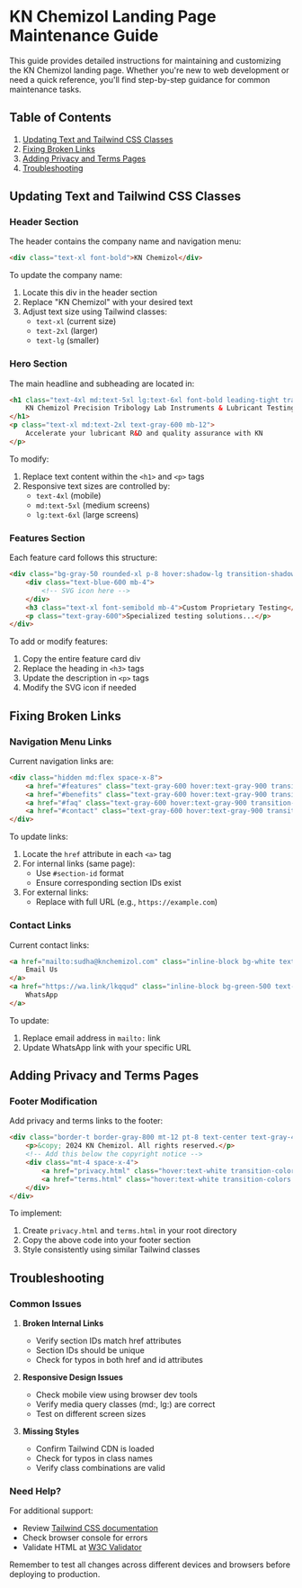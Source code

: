 # KN Chemizol Landing Page Maintenance Guide

This guide provides detailed instructions for maintaining and customizing the KN Chemizol landing page. Whether you're new to web development or need a quick reference, you'll find step-by-step guidance for common maintenance tasks.

## Table of Contents
1. [Updating Text and Tailwind CSS Classes](#updating-text-and-tailwind-css-classes)
2. [Fixing Broken Links](#fixing-broken-links)
3. [Adding Privacy and Terms Pages](#adding-privacy-and-terms-pages)
4. [Troubleshooting](#troubleshooting)

## Updating Text and Tailwind CSS Classes

### Header Section
The header contains the company name and navigation menu:

```html
<div class="text-xl font-bold">KN Chemizol</div>
```

To update the company name:
1. Locate this div in the header section
2. Replace "KN Chemizol" with your desired text
3. Adjust text size using Tailwind classes:
   - `text-xl` (current size)
   - `text-2xl` (larger)
   - `text-lg` (smaller)

### Hero Section
The main headline and subheading are located in:

```html
<h1 class="text-4xl md:text-5xl lg:text-6xl font-bold leading-tight tracking-tight mb-8">
    KN Chemizol Precision Tribology Lab Instruments & Lubricant Testing Solutions
</h1>
<p class="text-xl md:text-2xl text-gray-600 mb-12">
    Accelerate your lubricant R&D and quality assurance with KN
</p>
```

To modify:
1. Replace text content within the `<h1>` and `<p>` tags
2. Responsive text sizes are controlled by:
   - `text-4xl` (mobile)
   - `md:text-5xl` (medium screens)
   - `lg:text-6xl` (large screens)

### Features Section
Each feature card follows this structure:

```html
<div class="bg-gray-50 rounded-xl p-8 hover:shadow-lg transition-shadow duration-300">
    <div class="text-blue-600 mb-4">
        <!-- SVG icon here -->
    </div>
    <h3 class="text-xl font-semibold mb-4">Custom Proprietary Testing</h3>
    <p class="text-gray-600">Specialized testing solutions...</p>
</div>
```

To add or modify features:
1. Copy the entire feature card div
2. Replace the heading in `<h3>` tags
3. Update the description in `<p>` tags
4. Modify the SVG icon if needed

## Fixing Broken Links

### Navigation Menu Links
Current navigation links are:

```html
<div class="hidden md:flex space-x-8">
    <a href="#features" class="text-gray-600 hover:text-gray-900 transition-colors duration-300">Features</a>
    <a href="#benefits" class="text-gray-600 hover:text-gray-900 transition-colors duration-300">Benefits</a>
    <a href="#faq" class="text-gray-600 hover:text-gray-900 transition-colors duration-300">FAQ</a>
    <a href="#contact" class="text-gray-600 hover:text-gray-900 transition-colors duration-300">Contact</a>
</div>
```

To update links:
1. Locate the `href` attribute in each `<a>` tag
2. For internal links (same page):
   - Use `#section-id` format
   - Ensure corresponding section IDs exist
3. For external links:
   - Replace with full URL (e.g., `https://example.com`)

### Contact Links
Current contact links:

```html
<a href="mailto:sudha@knchemizol.com" class="inline-block bg-white text-blue-600 px-8 py-4 rounded-lg">
    Email Us
</a>
<a href="https://wa.link/lkqqud" class="inline-block bg-green-500 text-white px-8 py-4 rounded-lg">
    WhatsApp
</a>
```

To update:
1. Replace email address in `mailto:` link
2. Update WhatsApp link with your specific URL

## Adding Privacy and Terms Pages

### Footer Modification
Add privacy and terms links to the footer:

```html
<div class="border-t border-gray-800 mt-12 pt-8 text-center text-gray-400">
    <p>&copy; 2024 KN Chemizol. All rights reserved.</p>
    <!-- Add this below the copyright notice -->
    <div class="mt-4 space-x-4">
        <a href="privacy.html" class="hover:text-white transition-colors duration-300">Privacy Policy</a>
        <a href="terms.html" class="hover:text-white transition-colors duration-300">Terms of Service</a>
    </div>
</div>
```

To implement:
1. Create `privacy.html` and `terms.html` in your root directory
2. Copy the above code into your footer section
3. Style consistently using similar Tailwind classes

## Troubleshooting

### Common Issues

1. **Broken Internal Links**
   - Verify section IDs match href attributes
   - Section IDs should be unique
   - Check for typos in both href and id attributes

2. **Responsive Design Issues**
   - Check mobile view using browser dev tools
   - Verify media query classes (md:, lg:) are correct
   - Test on different screen sizes

3. **Missing Styles**
   - Confirm Tailwind CDN is loaded
   - Check for typos in class names
   - Verify class combinations are valid

### Need Help?
For additional support:
- Review [Tailwind CSS documentation](https://tailwindcss.com/docs)
- Check browser console for errors
- Validate HTML at [W3C Validator](https://validator.w3.org/)

Remember to test all changes across different devices and browsers before deploying to production.